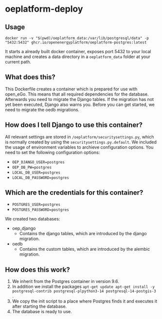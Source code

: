 # oeplatform-deploy

## Usage

```
docker run -v "$(pwd)/oeplatform_data:/var/lib/postgresql/data" -p "5432:5432" ghcr.io/openenergyplatform/oeplatform-postgres:latest
```
It starts a already built docker container, exposes port 5432 to your local machine and creates a data directory in a `oeplatform_data` folder at your current path.

## What does this?

This Dockerfile creates a container which is prepared for use with open_eGo. This means that all required dependencies for the database.
Afterwards you need to migrate the Django tables. If the migration has not yet been executed, Django also warns you.
Before you can get started, we need to migrate the oedb migrations.

## How does I tell Django to use this container?

All relevant settings are stored in `/oeplatform/securitysettings.py`, which is normally created by using the `securitysettings.py.default`.
We included the usage of environment variables to archieve configuration options. You need to set the following configuration options:

+ `OEP_DJANGO_USER=postgres`
+ `OEP_DB_PW=postgres`
+ `LOCAL_DB_USER=postgres`
+ `LOCAL_DB_PASSWORD=postgres`

## Which are the credentials for this container?

+ `POSTGRES_USER=postgres`
+ `POSTGRES_PASSWORD=postgres`

We created two databases:

+ oep_django
	+ Contains the django tables, which are introduced by the django migration.
+ oedb
	+ Contains the custom tables, which are introduced by the alembic migration.


## How does this work?

1. We inherit from the Postgres container in version 9.6.
2. In addition we install the packages `apt-get update apt-get install -y postgresql-contrib postgresql-plpython3-14 postgresql-14-postgis-3 `.
4. We copy the init script to a place where Postgres finds it and executes it after starting the database.
5. The database is ready to use.

